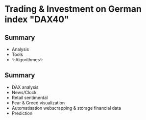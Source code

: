 # Trading & Investment on German index "DAX40"

## Summary


- Analysis
- Tools
- ✨Algorithmes✨


## Summary

- DAX analysis
- News/Clock
- Retail sentimental
- Fear & Greed visualization 
- Automatisation webscrapping & storage financial data
- Prediction 

